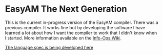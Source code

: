 # EasyAM The Next Generation
This is the current in-progress version of the EasyAM compiler.
There was a previous compiler. It works fine but by developing the software I have learned a lot about how I want the compiler to work that I didn't know when I started.
More information available on the [Info-Ops 
Wiki](https://wiki.info-ops.org/index.php/EasyAM).

[The language spec is being developed here](https://wiki.info-ops.org/index.php/EasyAM_2_Language_Spec)

